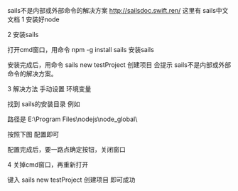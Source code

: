 sails不是内部或外部命令的解决方案
http://sailsdoc.swift.ren/ 这里有 sails中文文档
1 安装好node

2 安装sails

打开cmd窗口，用命令 npm -g install sails 安装sails

安装完成后，用命令  sails new testProject 创建项目 会提示  sails不是内部或外部命令的解决方案。



3 解决方法 手动设置 环境变量

找到 sails的安装目录 例如 



 

路径是  E:\Program Files\nodejs\node_global\

按照下图 配置即可



配置完成后，要一路点确定按钮，关闭窗口

4 关掉cmd窗口，再重新打开

键入 sails new testProject 创建项目 即可成功

